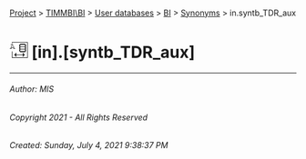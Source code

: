 #### 

[Project](../../../../index.md) > [TIMMBI\\BI](../../../index.md) > [User databases](../../index.md) > [BI](../index.md) > [Synonyms](Synonyms.md) > in.syntb_TDR_aux

# ![Synonyms](../../../../Images/Synonym32.png) [in].[syntb_TDR_aux]

---

###### Author:  MIS

###### Copyright 2021 - All Rights Reserved

###### Created: Sunday, July 4, 2021 9:38:37 PM

